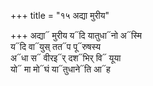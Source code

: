 +++
title = "१५ अद्या मुरीय"

+++
अद्या᳓ मुरीय य᳓दि यातुधा᳓नो अ᳓स्मि  
य᳓दि वा᳓युस् तत᳓प पू᳓रुषस्य  
अ᳓धा स᳓ वीरइ᳓र् दश᳓भिर् वि᳓ यूया  
यो᳓ मा मो᳓घं या᳓तुधाने᳓ति आ᳓ह